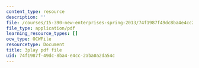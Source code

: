 ```yaml
---
content_type: resource
description: ''
file: /courses/15-390-new-enterprises-spring-2013/74f1987f49dc8ba4e4cc2aba0a2da54c_zWgGX71Iws.pdf
file_type: application/pdf
learning_resource_types: []
ocw_type: OCWFile
resourcetype: Document
title: 3play pdf file
uid: 74f1987f-49dc-8ba4-e4cc-2aba0a2da54c
---
```

